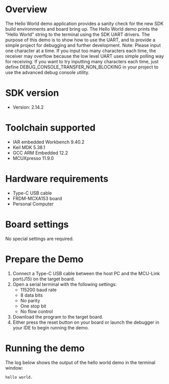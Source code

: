 Overview
========
The Hello World demo application provides a sanity check for the new SDK build environments and board bring up. The Hello
World demo prints the "Hello World" string to the terminal using the SDK UART drivers. The purpose of this demo is to
show how to use the UART, and to provide a simple project for debugging and further development.
Note: Please input one character at a time. If you input too many characters each time, the receiver may overflow
because the low level UART uses simple polling way for receiving. If you want to try inputting many characters each time,
just define DEBUG_CONSOLE_TRANSFER_NON_BLOCKING in your project to use the advanced debug console utility.

SDK version
===========
- Version: 2.14.2

Toolchain supported
===================
- IAR embedded Workbench  9.40.2
- Keil MDK  5.38.1
- GCC ARM Embedded  12.2
- MCUXpresso  11.9.0

Hardware requirements
=====================
- Type-C USB cable
- FRDM-MCXA153 board
- Personal Computer

Board settings
==============
No special settings are required.

Prepare the Demo
================
1.  Connect a Type-C USB cable between the host PC and the MCU-Link port(J15) on the target board.
2.  Open a serial terminal with the following settings:
    - 115200 baud rate
    - 8 data bits
    - No parity
    - One stop bit
    - No flow control
3.  Download the program to the target board.
4.  Either press the reset button on your board or launch the debugger in your IDE to begin running the demo.

Running the demo
================
The log below shows the output of the hello world demo in the terminal window:
~~~~~~~~~~~~~~~~~~~~~~~~~~~~~~~~~~~
hello world.
~~~~~~~~~~~~~~~~~~~~~~~~~~~~~~~~~~~
